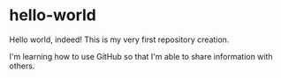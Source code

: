 # hello-world
Hello world, indeed! This is my very first repository creation.

I'm learning how to use GitHub so that I'm able to share information with others.
